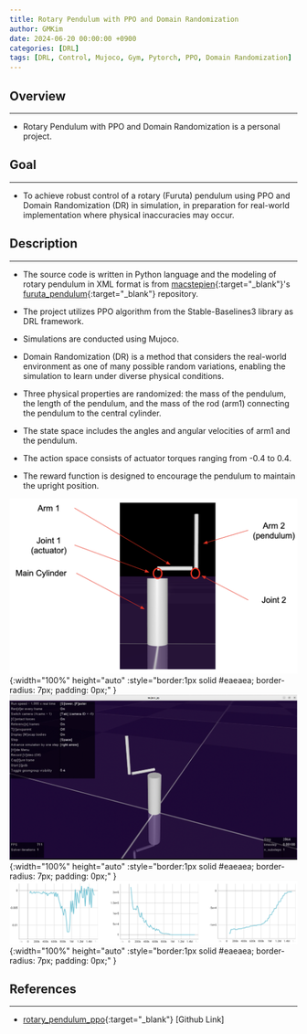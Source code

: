 ```yaml
---
title: Rotary Pendulum with PPO and Domain Randomization
author: GMKim
date: 2024-06-20 00:00:00 +0900
categories: [DRL]
tags: [DRL, Control, Mujoco, Gym, Pytorch, PPO, Domain Randomization]
---
```


## Overview
---
- Rotary Pendulum with PPO and Domain Randomization is a personal project.

## Goal
---
- To achieve robust control of a rotary (Furuta) pendulum using PPO and Domain Randomization (DR) in simulation, in preparation for real-world implementation where physical inaccuracies may occur.


## Description
---
- The source code is written in Python language and the modeling of rotary pendulum in XML format is from [macstepien](https://github.com/macstepien){:target="_blank"}'s [furuta_pendulum](https://github.com/macstepien/furuta_pendulum/blob/master/furuta_pendulum_rl/model/furuta_pendulum.xml){:target="_blank"} repository.

- The project utilizes PPO algorithm from the Stable-Baselines3 library as DRL framework.

- Simulations are conducted using Mujoco.

- Domain Randomization (DR) is a method that considers the real-world environment as one of many possible random variations, enabling the simulation to learn under diverse physical conditions.

- Three physical properties are randomized: the mass of the pendulum, the length of the pendulum, and the mass of the rod (arm1) connecting the pendulum to the central cylinder.

- The state space includes the angles and angular velocities of arm1 and the pendulum.

- The action space consists of actuator torques ranging from -0.4 to 0.4.

- The reward function is designed to encourage the pendulum to maintain the upright position.


![rotary_1](/assets/img/rotary_1.png){:width="100%" height="auto" :style="border:1px solid #eaeaea; border-radius: 7px; padding: 0px;" }
![rotary_2](/assets/img/rotary_2.png){:width="100%" height="auto" :style="border:1px solid #eaeaea; border-radius: 7px; padding: 0px;" }
![rotary_3](/assets/img/rotary_3.png){:width="100%" height="auto" :style="border:1px solid #eaeaea; border-radius: 7px; padding: 0px;" }


## References
---
- [rotary_pendulum_ppo](https://github.com/gmkim97/rotary_pendulum_ppo){:target="_blank"} [Github Link]

